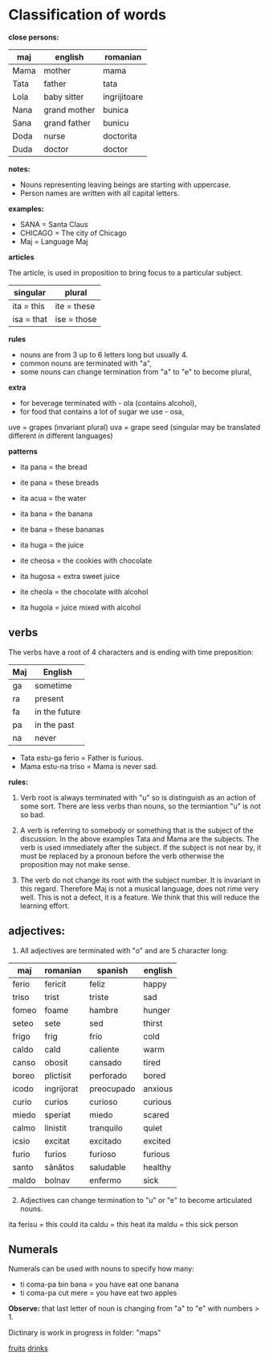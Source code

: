# Classification of words

**close persons:**

maj  | english            | romanian
-----|--------------------|-----------------
Mama | mother             | mama
Tata | father             | tata
Lola | baby sitter        | ingrijitoare
Nana | grand mother       | bunica
Sana | grand father       | bunicu
Doda | nurse              | doctorita
Duda | doctor             | doctor

**notes:** 

* Nouns representing leaving beings are starting with uppercase.
* Person names are written with all capital letters.

**examples:**

* SANA     = Santa Claus
* CHICAGO  = The city of Chicago
* Maj      = Language Maj

**articles**

The article, is used in proposition to bring focus to a particular subject.

singular     | plural
-------------|-------------
ita = this   | ite = these
isa = that   | ise = those

**rules**

* nouns are from 3 up to 6 letters long but usually 4.
* common nouns are terminated with "a",
* some nouns can change termination from "a" to "e" to become plural,

**extra**
* for beverage terminated with - ola (contains alcohol),
* for food that contains a lot of sugar we use - osa,  


uve = grapes      (invariant plural)
uva = grape seed  (singular may be translated different in different languages)

**patterns** 

* ita  pana    = the bread
* ite  pana    = these breads
* ita  acua    = the water
* ita  bana    = the banana
* ite  bana    = these bananas
* ita  huga    = the juice  
  
* ite  cheosa  = the cookies with chocolate
* ita  hugosa  = extra sweet juice 
* ite  cheola  = the chocolate with alcohol
* ita  hugola  = juice mixed with alcohol 

## verbs

The verbs have a root of 4 characters and is ending with time preposition:

Maj     | English
--------|--------------------------------
ga      | sometime
ra      | present 
fa      | in the future
pa      | in the past
na      | never 

* Tata estu-ga ferio = Father is furious.
* Mama estu-na triso = Mama is never sad.

**rules:**

1. Verb root is always terminated with "u" so is distinguish as an action of some sort. There are less verbs than nouns, so the termiantion "u" is not so bad.

2. A verb is referring to somebody or something that is the subject of the discussion. In the above examples Tata and Mama are the subjects. The verb is used immediately after the subject. If the subject is not near by, it must be replaced by a pronoun before the verb otherwise the proposition may not make sense.

3. The verb do not change its root with the subject number. It is invariant in this regard. Therefore Maj is not a musical language, does not rime very well. This is not a defect, it is a feature. We think that this will reduce the learning effort.

## adjectives:

1. All adjectives are terminated with "o" and are 5 character long:

maj   |romanian   |spanish   |english
------|-----------|----------|---------
ferio |fericit    |feliz     |happy
triso |trist      |triste    |sad
fomeo |foame      |hambre    |hunger
seteo |sete       |sed       |thirst
frigo |frig       |frío      |cold
caldo |cald       |caliente  |warm
canso |obosit     |cansado   |tired
boreo |plictisit  |perforado |bored
icodo |ingrijorat |preocupado|anxious
curio |curios     |curioso   |curious
miedo |speriat    |miedo     |scared
calmo |linistit   |tranquilo |quiet
icsio |excitat    |excitado  |excited
furio |furios     |furioso   |furious
santo |sănătos    |saludable |healthy 
maldo |bolnav     |enfermo   |sick

2. Adjectives can change termination to "u" or "e" to become articulated nouns.

ita ferisu = this could
ita caldu  = this heat
ita maldu  = this sick person

## Numerals

Numerals can be used with nouns to specify how many:

* ti coma-pa bin bana = you have eat one banana
* ti coma-pa cut mere = you have eat two apples

**Observe:** that last letter of noun is changing from "a" to "e" with numbers > 1.
 
Dictinary  is work in progress in folder: "maps"

[fruits](/maps/fruits.md)
[drinks](/maps/drinks.md)



